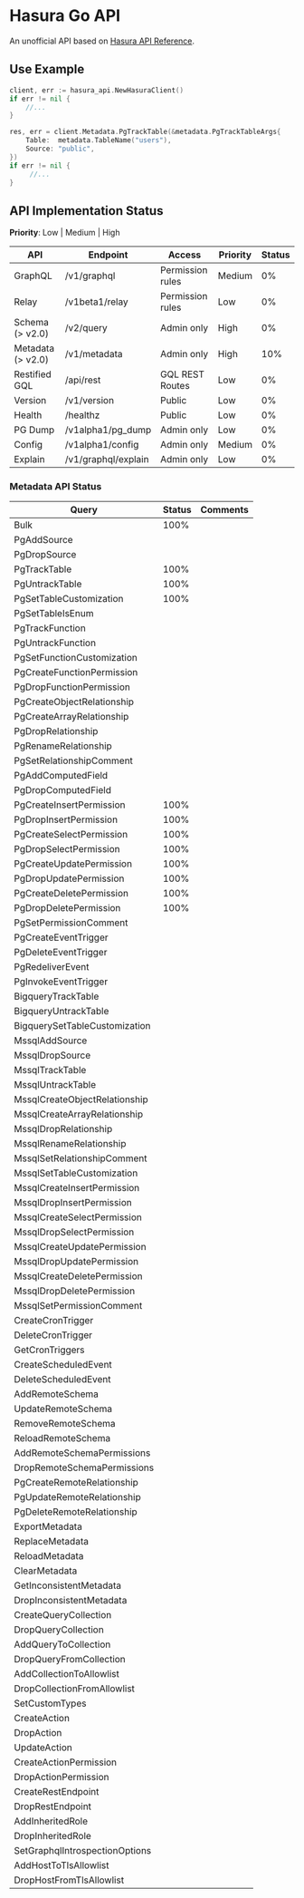 # Hasura Go API

An unofficial API based on [Hasura API Reference](https://hasura.io/docs/latest/graphql/core/api-reference/index.html).

## Use Example

```go
client, err := hasura_api.NewHasuraClient()
if err != nil {
    //...
}

res, err = client.Metadata.PgTrackTable(&metadata.PgTrackTableArgs{
    Table:  metadata.TableName("users"),
    Source: "public",
})
if err != nil {
     //...
}


```

## API Implementation Status

**Priority**: Low | Medium | High

| API               | Endpoint            | Access           | Priority | Status |
| ----------------- | ------------------- | ---------------- | -------- | ------ |
| GraphQL           | /v1/graphql         | Permission rules | Medium   | 0%     |
| Relay             | /v1beta1/relay      | Permission rules | Low      | 0%     |
| Schema (> v2.0)   | /v2/query           | Admin only       | High     | 0%     |
| Metadata (> v2.0) | /v1/metadata        | Admin only       | High     | 10%    |
| Restified GQL     | /api/rest           | GQL REST Routes  | Low      | 0%     |
| Version           | /v1/version         | Public           | Low      | 0%     |
| Health            | /healthz            | Public           | Low      | 0%     |
| PG Dump           | /v1alpha1/pg_dump   | Admin only       | Low      | 0%     |
| Config            | /v1alpha1/config    | Admin only       | Medium   | 0%     |
| Explain           | /v1/graphql/explain | Admin only       | Low      | 0%     |

### Metadata API Status

| Query                          | Status | Comments |
| ------------------------------ | ------ | -------- |
| Bulk                           | 100%   |          |
| PgAddSource                    |        |          |
| PgDropSource                   |        |          |
| PgTrackTable                   | 100%   |          |
| PgUntrackTable                 | 100%   |          |
| PgSetTableCustomization        | 100%   |          |
| PgSetTableIsEnum               |        |          |
| PgTrackFunction                |        |          |
| PgUntrackFunction              |        |          |
| PgSetFunctionCustomization     |        |          |
| PgCreateFunctionPermission     |        |          |
| PgDropFunctionPermission       |        |          |
| PgCreateObjectRelationship     |        |          |
| PgCreateArrayRelationship      |        |          |
| PgDropRelationship             |        |          |
| PgRenameRelationship           |        |          |
| PgSetRelationshipComment       |        |          |
| PgAddComputedField             |        |          |
| PgDropComputedField            |        |          |
| PgCreateInsertPermission       | 100%   |          |
| PgDropInsertPermission         | 100%   |          |
| PgCreateSelectPermission       | 100%   |          |
| PgDropSelectPermission         | 100%   |          |
| PgCreateUpdatePermission       | 100%   |          |
| PgDropUpdatePermission         | 100%   |          |
| PgCreateDeletePermission       | 100%   |          |
| PgDropDeletePermission         | 100%   |          |
| PgSetPermissionComment         |        |          |
| PgCreateEventTrigger           |        |          |
| PgDeleteEventTrigger           |        |          |
| PgRedeliverEvent               |        |          |
| PgInvokeEventTrigger           |        |          |
| BigqueryTrackTable             |        |          |
| BigqueryUntrackTable           |        |          |
| BigquerySetTableCustomization  |        |          |
| MssqlAddSource                 |        |          |
| MssqlDropSource                |        |          |
| MssqlTrackTable                |        |          |
| MssqlUntrackTable              |        |          |
| MssqlCreateObjectRelationship  |        |          |
| MssqlCreateArrayRelationship   |        |          |
| MssqlDropRelationship          |        |          |
| MssqlRenameRelationship        |        |          |
| MssqlSetRelationshipComment    |        |          |
| MssqlSetTableCustomization     |        |          |
| MssqlCreateInsertPermission    |        |          |
| MssqlDropInsertPermission      |        |          |
| MssqlCreateSelectPermission    |        |          |
| MssqlDropSelectPermission      |        |          |
| MssqlCreateUpdatePermission    |        |          |
| MssqlDropUpdatePermission      |        |          |
| MssqlCreateDeletePermission    |        |          |
| MssqlDropDeletePermission      |        |          |
| MssqlSetPermissionComment      |        |          |
| CreateCronTrigger              |        |          |
| DeleteCronTrigger              |        |          |
| GetCronTriggers                |        |          |
| CreateScheduledEvent           |        |          |
| DeleteScheduledEvent           |        |          |
| AddRemoteSchema                |        |          |
| UpdateRemoteSchema             |        |          |
| RemoveRemoteSchema             |        |          |
| ReloadRemoteSchema             |        |          |
| AddRemoteSchemaPermissions     |        |          |
| DropRemoteSchemaPermissions    |        |          |
| PgCreateRemoteRelationship     |        |          |
| PgUpdateRemoteRelationship     |        |          |
| PgDeleteRemoteRelationship     |        |          |
| ExportMetadata                 |        |          |
| ReplaceMetadata                |        |          |
| ReloadMetadata                 |        |          |
| ClearMetadata                  |        |          |
| GetInconsistentMetadata        |        |          |
| DropInconsistentMetadata       |        |          |
| CreateQueryCollection          |        |          |
| DropQueryCollection            |        |          |
| AddQueryToCollection           |        |          |
| DropQueryFromCollection        |        |          |
| AddCollectionToAllowlist       |        |          |
| DropCollectionFromAllowlist    |        |          |
| SetCustomTypes                 |        |          |
| CreateAction                   |        |          |
| DropAction                     |        |          |
| UpdateAction                   |        |          |
| CreateActionPermission         |        |          |
| DropActionPermission           |        |          |
| CreateRestEndpoint             |        |          |
| DropRestEndpoint               |        |          |
| AddInheritedRole               |        |          |
| DropInheritedRole              |        |          |
| SetGraphqlIntrospectionOptions |        |          |
| AddHostToTlsAllowlist          |        |          |
| DropHostFromTlsAllowlist       |        |          |
